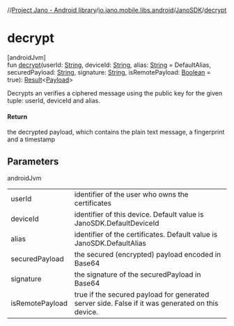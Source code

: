 //[Project Jano - Android library](../../../index.md)/[io.jano.mobile.libs.android](../index.md)/[JanoSDK](index.md)/[decrypt](decrypt.md)

# decrypt

[androidJvm]\
fun [decrypt](decrypt.md)(userId: [String](https://kotlinlang.org/api/latest/jvm/stdlib/kotlin/-string/index.html), deviceId: [String](https://kotlinlang.org/api/latest/jvm/stdlib/kotlin/-string/index.html), alias: [String](https://kotlinlang.org/api/latest/jvm/stdlib/kotlin/-string/index.html) = DefaultAlias, securedPayload: [String](https://kotlinlang.org/api/latest/jvm/stdlib/kotlin/-string/index.html), signature: [String](https://kotlinlang.org/api/latest/jvm/stdlib/kotlin/-string/index.html), isRemotePayload: [Boolean](https://kotlinlang.org/api/latest/jvm/stdlib/kotlin/-boolean/index.html) = true): [Result](https://kotlinlang.org/api/latest/jvm/stdlib/kotlin/-result/index.html)&lt;[Payload](../../io.jano.mobile.libs.android.models/-payload/index.md)&gt;

Decrypts an verifies a ciphered message using the public key for the given tuple: userId, deviceId and alias.

#### Return

the decrypted payload, which contains the plain text message, a fingerprint and a timestamp

## Parameters

androidJvm

| | |
|---|---|
| userId | identifier of the user who owns the certificates |
| deviceId | identifier of this device. Default value is JanoSDK.DefaultDeviceId |
| alias | identifier of the certificates. Default value is JanoSDK.DefaultAlias |
| securedPayload | the secured (encrypted) payload encoded in Base64 |
| signature | the signature of the securedPayload in Base64 |
| isRemotePayload | true if the secured payload for generated server side. False if it was generated on this device. |
